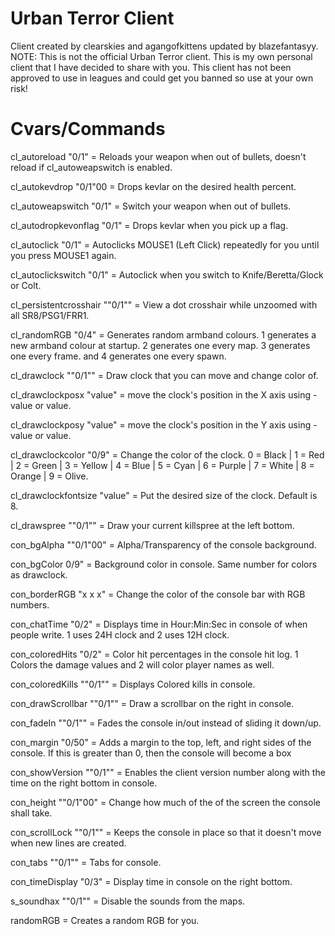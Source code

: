 # Urban Terror Client
Client created by clearskies and agangofkittens updated by blazefantasyy.
NOTE: This is not the official Urban Terror client. This is my own personal client that I have decided to share with you.
This client has not been approved to use in leagues and could get you banned so use at your own risk!

# Cvars/Commands
cl_autoreload "0/1" = Reloads your weapon when out of bullets, doesn't reload if cl_autoweapswitch is enabled.

cl_autokevdrop "0/1"00 = Drops kevlar on the desired health percent.

cl_autoweapswitch "0/1" = Switch your weapon when out of bullets.

cl_autodropkevonflag "0/1" = Drops kevlar when you pick up a flag.

cl_autoclick "0/1" = Autoclicks MOUSE1 (Left Click) repeatedly for you until you press MOUSE1 again.

cl_autoclickswitch "0/1" = Autoclick when you switch to Knife/Beretta/Glock or Colt.

cl_persistentcrosshair ""0/1"" = View a dot crosshair while unzoomed with all SR8/PSG1/FRR1.

cl_randomRGB "0/4" = Generates random armband colours. 1 generates a new armband colour at startup. 2 generates one every map. 3 generates one every frame. and 4 generates one every spawn.

cl_drawclock ""0/1"" = Draw clock that you can move and change color of.

cl_drawclockposx "value" = move the clock's position in the X axis using -value or value.

cl_drawclockposy "value" = move the clock's position in the Y axis using -value or value.

cl_drawclockcolor "0/9" = Change the color of the clock. 0 = Black | 1 = Red | 2 = Green | 3 = Yellow | 4 = Blue | 5 = Cyan | 6 = Purple | 7 = White | 8 = Orange | 9 = Olive.

cl_drawclockfontsize "value" = Put the desired size of the clock. Default is 8.

cl_drawspree ""0/1"" = Draw your current killspree at the left bottom.

con_bgAlpha ""0/1"00" = Alpha/Transparency of the console background.

con_bgColor 0/9" = Background color in console. Same number for colors as drawclock.

con_borderRGB "x x x" = Change the color of the console bar with RGB numbers.

con_chatTime "0/2" = Displays time in Hour:Min:Sec in console of when people write. 1 uses 24H clock and 2 uses 12H clock.

con_coloredHits "0/2" = Color hit percentages in the console hit log. 1 Colors the damage values and 2 will color player names as well.

con_coloredKills ""0/1"" = Displays Colored kills in console.

con_drawScrollbar ""0/1"" = Draw a scrollbar on the right in console.

con_fadeIn ""0/1"" = Fades the console in/out instead of sliding it down/up.

con_margin "0/50" =  Adds a margin to the top, left, and right sides of the console. If this is greater than 0, then the console will become a box

con_showVersion ""0/1"" = Enables the client version number along with the time on the right bottom in console.

con_height ""0/1"00" = Change how much of the of the screen the console shall take.

con_scrollLock ""0/1"" = Keeps the console in place so that it doesn't move when new  lines are created.

con_tabs ""0/1"" = Tabs for console.

con_timeDisplay "0/3" = Display time in console on the right bottom.

s_soundhax ""0/1"" = Disable the sounds from the maps.

randomRGB = Creates a random RGB for you.


